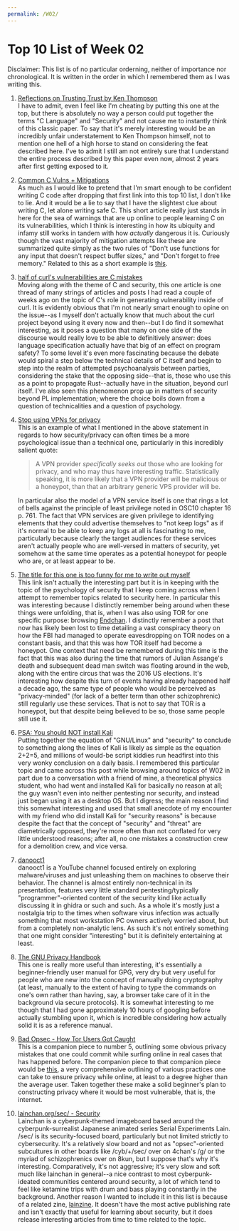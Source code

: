 ```yaml
---
permalink: /W02/
---
```


# Top 10 List of Week 02
Disclaimer: This list is of no particular orderning, neither of importance nor chronological. It is written in the order in which I remembered them as I was writing this.

1. [Reflections on Trusting Trust by Ken Thompson](https://dl.acm.org/doi/pdf/10.1145/358198.358210)  
I have to admit, even I feel like I'm cheating by putting this one at the top, but there is absolutely no way a person could put together the terms "C Language" and "Security" and not cause me to instantly think of this classic paper. To say that it's merely interesting would be an incredibly unfair understatement to Ken Thompson himself, not to mention one hell of a high horse to stand on considering the feat described here. I've to admit I still am not entirely sure that I understand the entire process described by this paper even now, almost 2 years after first getting exposed to it.
2. [Common C Vulns + Mitigations](https://int0x33.medium.com/day-49-common-c-code-vulnerabilities-and-mitigations-7eded437ca4a_)  
As much as I would like to pretend that I'm smart enough to be confident writing C code after dropping that first link into this top 10 list, I don't like to lie. And it would be a lie to say that I have the slightest clue about writing C, let alone writing safe C. This short article really just stands in here for the sea of warnings that are up online to people learning C on its vulnerabilities, which I think is interesting in how its ubiquity and infamy still works in tandem with how *actually* dangerous it is. Curiously though the vast majority of mitigation attempts like these are summarized quite simply as the two rules of "Don't use functions for any input that doesn't respect buffer sizes," and "Don't forget to free memory." Related to this as a short example is [this](https://github.com/git/git/blob/master/banned.h).
3. [half of curl's vulnerabilities are C mistakes](https://daniel.haxx.se/blog/2021/03/09/half-of-curls-vulnerabilities-are-c-mistakes/)  
Moving along with the theme of C and security, this one article is one thread of many strings of articles and posts I had read a couple of weeks ago on the topic of C's role in generating vulnerability inside of curl. It is evidently obvious that I'm not nearly smart enough to opine on the issue--as I myself don't actually know that much about the curl project beyond using it every now and then--but I do find it somewhat interesting, as it poses a question that many on one side of the discourse would really love to be able to definitively answer: does language specification actually have that big of an effect on program safety? To some level it's even more fascinating because the debate would spiral a step below the technical details of C itself and begin to step into the realm of attempted psychoanalysis between parties, considering the stake that the opposing side--that is, those who use this as a point to propagate Rust--actually have in the situation, beyond curl itself. I've also seen this phenomenon prop up in matters of security beyond PL implementation; where the choice boils down from a question of technicalities and a question of psychology.
4. [Stop using VPNs for privacy](https://gist.github.com/joepie91/5a9909939e6ce7d09e29)  
This is an example of what I mentioned in the above statement in regards to how security/privacy can often times be a more psychological issue than a technical one, particularly in this incredibly salient quote:

	> A VPN provider *specifically seeks out* those who are looking for privacy, and who may thus have interesting traffic. Statistically speaking, it is more likely that a VPN provider will be malicious or a honeypot, than that an arbitrary generic VPS provider will be.  

	In particular also the model of a VPN service itself is one that rings a lot of bells against the principle of least privilege noted in OSC10 chapter 16 p. 761. The fact that VPN services are given privilege to identifying elements that they could advertise themselves to "not keep logs" as if it's normal to be able to keep any logs at all is fascinating to me, particularly because clearly the target audiences for these services aren't actually people who are well-versed in matters of security, yet somehow at the same time operates as a potential honeypot for people who are, or at least appear to be.
5. [The title for this one is too funny for me to write out myself](https://www.theregister.com/2018/02/24/tor_fbi_hacking_appeal/)  
This link isn't actually the interesting part but it is in keeping with the topic of the psychology of security that I keep coming across when I attempt to remember topics related to security here. In particular this was interesting because I distinctly remember being around when these things were unfolding, that is, when I was also using TOR for one specific purpose: browsing [Endchan](http://endchan5doxvprs5.onion/). I distinctly remember a post that now has likely been lost to time detailing a vast conspiracy theory on how the FBI had managed to operate eavesdropping on TOR nodes on a constant basis, and that this was how TOR itself had become a honeypot. One context that need be remembered during this time is the fact that this was also during the time that rumors of Julian Assange's death and subsequent dead man switch was floating around in the web, along with the entire circus that was the 2016 US elections. It's interesting how despite this turn of events having already happened half a decade ago, the same type of people who would be perceived as "privacy-minded" (for lack of a better term than other schizophrenic) still regularly use these services. That is not to say that TOR is a honeypot, but that despite being believed to be so, those same people still use it.
6. [PSA: You should NOT install Kali](https://www.reddit.com/r/linuxquestions/comments/coo8sk/psa_you_should_not_install_kali/)  
Putting together the equation of "GNU/Linux" and "security" to conclude to something along the lines of Kali is likely as simple as the equation 2+2=5, and millions of would-be script kiddies run headfirst into this very wonky conclusion on a daily basis. I remembered this particular topic and came across this post while browsing around topics of W02 in part due to a conversation with a friend of mine, a theoretical physics student, who had went and installed Kali for basically no reason at all; the guy wasn't even into neither pentesting nor security, and instead just began using it as a desktop OS. But I digress; the main reason I find this somewhat interesting and used that small anecdote of my encounter with my friend who did install Kali for "security reasons" is because despite the fact that the concept of "security" and "threat" are diametrically opposed, they're more often than not conflated for very little understood reasons; after all, no one mistakes a construction crew for a demolition crew, and vice versa.
7. [danooct1](https://www.youtube.com/c/danooct1/)  
danooct1 is a YouTube channel focused entirely on exploring malware/viruses and just unleashing them on machines to observe their behavior. The channel is almost entirely non-technical in its presentation, features very little standard pentesting/typically "programmer"-oriented content of the security kind like actually discussing it in ghidra or such and such. As a whole it's mostly just a nostalgia trip to the times when software virus infection was actually something that most workstation PC owners actively worried about, but from a completely non-analytic lens. As such it's not entirely something that one might consider "interesting" but it is definitely entertaining at least.
8. [The GNU Privacy Handbook](https://www.gnupg.org/gph/en/manual/book1.html)  
This one is really more useful than interesting, it's essentially a beginner-friendly user manual for GPG, very dry but very useful for people who are new into the concept of manually doing cryptography (at least, manually to the extent of having to type the commands on one's own rather than having, say, a browser take care of it in the background via secure protocols). It is somewhat interesting to me though that I had gone approximately 10 hours of googling before actually stumbling upon it, which is incredible considering how actually solid it is as a reference manual.
9. [Bad Opsec - How Tor Users Got Caught](https://www.youtube.com/watch?v=GR_U0G-QGA0)  
This is a companion piece to number 5, outlining some obvious privacy mistakes that one could commit while surfing online in real cases that has happened before. The companion piece to that companion piece would be [this](https://www.youtube.com/watch?v=8ZvkaOV82tc), a very comprehensive outlining of various practices one can take to ensure privacy while online, at least to a degree higher than the average user. Taken together these make a solid beginner's plan to constructing privacy where it would be most vulnerable, that is, the internet.
10. [lainchan.org/sec/ - Security](https://www.lainchan.org/sec/)  
Lainchan is a cyberpunk-themed imageboard based around the cyberpunk-surrealist Japanese animated series Serial Experiments Lain. /sec/ is its security-focused board, particularly but not limited strictly to cybersecurity. It's a relatively slow board and not as "opsec"-oriented subcultures in other boards like /cyb/+/sec/ over on 4chan's /g/ or the myriad of schizophrenics over on 8kun, but I suppose that's why it's interesting. Comparatively, it's not aggressive; it's very slow and soft much like lainchan in general--a nice contrast to most cyberpunk-ideated communities centered around security, a lot of which tend to feel like ketamine trips with drum and bass playing constantly in the background. Another reason I wanted to include it in this list is because of a related zine, [lainzine](https://lainzine.org/). It doesn't have the most active publishing rate and isn't exactly that useful for learning about security, but it does release interesting articles from time to time related to the topic.
